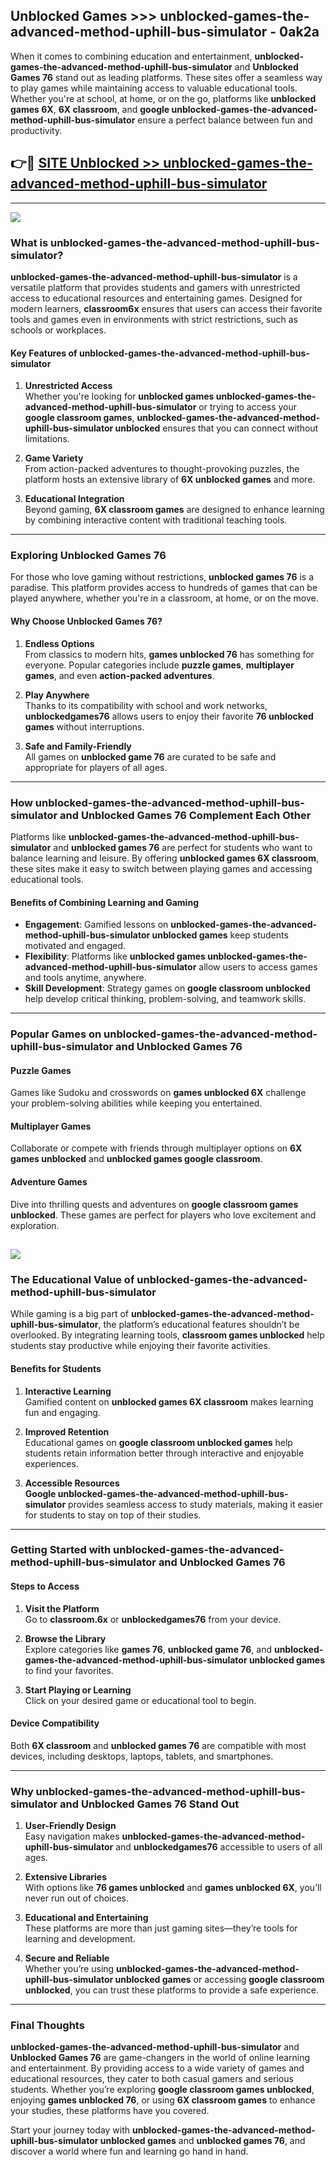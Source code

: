 ## Unblocked Games >>> unblocked-games-the-advanced-method-uphill-bus-simulator - 0ak2a 

When it comes to combining education and entertainment, **unblocked-games-the-advanced-method-uphill-bus-simulator** and **Unblocked Games 76** stand out as leading platforms. These sites offer a seamless way to play games while maintaining access to valuable educational tools. Whether you're at school, at home, or on the go, platforms like **unblocked games 6X**, **6X classroom**, and **google unblocked-games-the-advanced-method-uphill-bus-simulator** ensure a perfect balance between fun and productivity.
## 👉🔴 [SITE Unblocked >> unblocked-games-the-advanced-method-uphill-bus-simulator](http://premium.freeplayer.one?title=unblocked-games-the-advanced-method-uphill-bus-simulator&ref=22JU)
---
<a href="http://premium.freeplayer.one?title=unblocked-games-the-advanced-method-uphill-bus-simulator&ref=22JU/"><img src="https://github.com/user-attachments/assets/438f12ca-57a4-47a3-8ead-c64da593a1e5"/></a>
### What is unblocked-games-the-advanced-method-uphill-bus-simulator?  

**unblocked-games-the-advanced-method-uphill-bus-simulator** is a versatile platform that provides students and gamers with unrestricted access to educational resources and entertaining games. Designed for modern learners, **classroom6x** ensures that users can access their favorite tools and games even in environments with strict restrictions, such as schools or workplaces.  

#### Key Features of unblocked-games-the-advanced-method-uphill-bus-simulator  

1. **Unrestricted Access**  
   Whether you're looking for **unblocked games unblocked-games-the-advanced-method-uphill-bus-simulator** or trying to access your **google classroom games**, **unblocked-games-the-advanced-method-uphill-bus-simulator unblocked** ensures that you can connect without limitations.  

2. **Game Variety**  
   From action-packed adventures to thought-provoking puzzles, the platform hosts an extensive library of **6X unblocked games** and more.  

3. **Educational Integration**  
   Beyond gaming, **6X classroom games** are designed to enhance learning by combining interactive content with traditional teaching tools.  



---

### Exploring Unblocked Games 76  

For those who love gaming without restrictions, **unblocked games 76** is a paradise. This platform provides access to hundreds of games that can be played anywhere, whether you're in a classroom, at home, or on the move.  

#### Why Choose Unblocked Games 76?  

1. **Endless Options**  
   From classics to modern hits, **games unblocked 76** has something for everyone. Popular categories include **puzzle games**, **multiplayer games**, and even **action-packed adventures**.  

2. **Play Anywhere**  
   Thanks to its compatibility with school and work networks, **unblockedgames76** allows users to enjoy their favorite **76 unblocked games** without interruptions.  

3. **Safe and Family-Friendly**  
   All games on **unblocked game 76** are curated to be safe and appropriate for players of all ages.  

---

### How unblocked-games-the-advanced-method-uphill-bus-simulator and Unblocked Games 76 Complement Each Other  

Platforms like **unblocked-games-the-advanced-method-uphill-bus-simulator** and **unblocked games 76** are perfect for students who want to balance learning and leisure. By offering **unblocked games 6X classroom**, these sites make it easy to switch between playing games and accessing educational tools.  

#### Benefits of Combining Learning and Gaming  

- **Engagement**: Gamified lessons on **unblocked-games-the-advanced-method-uphill-bus-simulator unblocked games** keep students motivated and engaged.  
- **Flexibility**: Platforms like **unblocked games unblocked-games-the-advanced-method-uphill-bus-simulator** allow users to access games and tools anytime, anywhere.  
- **Skill Development**: Strategy games on **google classroom unblocked** help develop critical thinking, problem-solving, and teamwork skills.  

---

### Popular Games on unblocked-games-the-advanced-method-uphill-bus-simulator and Unblocked Games 76  

#### Puzzle Games  

Games like Sudoku and crosswords on **games unblocked 6X** challenge your problem-solving abilities while keeping you entertained.  

#### Multiplayer Games  

Collaborate or compete with friends through multiplayer options on **6X games unblocked** and **unblocked games google classroom**.  

#### Adventure Games  

Dive into thrilling quests and adventures on **google classroom games unblocked**. These games are perfect for players who love excitement and exploration.  

<a href="http://download.freeplayer.one?title=unblocked-games-the-advanced-method-uphill-bus-simulator&ref=23D/"><img src="https://github.com/user-attachments/assets/fe0c3e91-c8e1-489c-acf0-e2f614c12fb8"/></a>
---

### The Educational Value of unblocked-games-the-advanced-method-uphill-bus-simulator  

While gaming is a big part of **unblocked-games-the-advanced-method-uphill-bus-simulator**, the platform’s educational features shouldn’t be overlooked. By integrating learning tools, **classroom games unblocked** help students stay productive while enjoying their favorite activities.  

#### Benefits for Students  

1. **Interactive Learning**  
   Gamified content on **unblocked games 6X classroom** makes learning fun and engaging.  

2. **Improved Retention**  
   Educational games on **google classroom unblocked games** help students retain information better through interactive and enjoyable experiences.  

3. **Accessible Resources**  
   **Google unblocked-games-the-advanced-method-uphill-bus-simulator** provides seamless access to study materials, making it easier for students to stay on top of their studies.  

---

### Getting Started with unblocked-games-the-advanced-method-uphill-bus-simulator and Unblocked Games 76  

#### Steps to Access  

1. **Visit the Platform**  
   Go to **classroom.6x** or **unblockedgames76** from your device.  

2. **Browse the Library**  
   Explore categories like **games 76**, **unblocked game 76**, and **unblocked-games-the-advanced-method-uphill-bus-simulator unblocked games** to find your favorites.  

3. **Start Playing or Learning**  
   Click on your desired game or educational tool to begin.  

#### Device Compatibility  

Both **6X classroom** and **unblocked games 76** are compatible with most devices, including desktops, laptops, tablets, and smartphones.  

---

### Why unblocked-games-the-advanced-method-uphill-bus-simulator and Unblocked Games 76 Stand Out  

1. **User-Friendly Design**  
   Easy navigation makes **unblocked-games-the-advanced-method-uphill-bus-simulator** and **unblockedgames76** accessible to users of all ages.  

2. **Extensive Libraries**  
   With options like **76 games unblocked** and **games unblocked 6X**, you’ll never run out of choices.  

3. **Educational and Entertaining**  
   These platforms are more than just gaming sites—they’re tools for learning and development.  

4. **Secure and Reliable**  
   Whether you’re using **unblocked-games-the-advanced-method-uphill-bus-simulator unblocked games** or accessing **google classroom unblocked**, you can trust these platforms to provide a safe experience.  

---

### Final Thoughts  

**unblocked-games-the-advanced-method-uphill-bus-simulator** and **Unblocked Games 76** are game-changers in the world of online learning and entertainment. By providing access to a wide variety of games and educational resources, they cater to both casual gamers and serious students. Whether you’re exploring **google classroom games unblocked**, enjoying **games unblocked 76**, or using **6X classroom games** to enhance your studies, these platforms have you covered.  

Start your journey today with **unblocked-games-the-advanced-method-uphill-bus-simulator unblocked games** and **unblocked games 76**, and discover a world where fun and learning go hand in hand.  